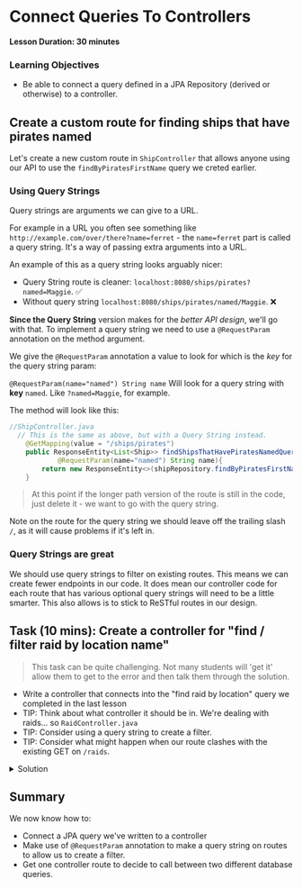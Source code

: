 # Connect Queries To Controllers

**Lesson Duration: 30 minutes**

### Learning Objectives
- Be able to connect a query defined in a JPA Repository (derived or otherwise) to a controller.

## Create a custom route for finding ships that have pirates named

Let's create a new custom route in `ShipController` that allows anyone using our API to use the `findByPiratesFirstName` query we creted earlier.



### Using Query Strings

Query strings are arguments we can give to a URL.

For example in a URL you often see something like `http://example.com/over/there?name=ferret` - the `name=ferret` part is called a query string. It's a way of passing extra arguments into a URL.


An example of this as a query string looks arguably nicer:

* Query String route is cleaner: `localhost:8080/ships/pirates?named=Maggie`. ✅
* Without query string `localhost:8080/ships/pirates/named/Maggie`. ❌

**Since the Query String** version makes for the *better API design*, we'll go with that. To implement a query string we need to use a `@RequestParam` annotation on the method argument.

We give the `@RequestParam` annotation a value to look for which is the *key* for the query string param:

```@RequestParam(name="named") String name```
Will look for a query string with **key** `named`. Like `?named=Maggie`, for example.

The method will look like this:

```java
//ShipController.java
  // This is the same as above, but with a Query String instead.
    @GetMapping(value = "/ships/pirates")
    public ResponseEntity<List<Ship>> findShipsThatHavePiratesNamedQueryString(
            @RequestParam(name="named") String name){
        return new ResponseEntity<>(shipRepository.findByPiratesFirstName(name), HttpStatus.OK);
    }

```

> At this point if the longer path version of the route is still in the code, just delete it - we want to go with the query string.

Note on the route for the query string we should leave off the trailing slash `/`, as it will cause problems if it's left in.

### Query Strings are great
We should use query strings to filter on existing routes. This means we can create fewer endpoints in our code. It does mean our controller code for each route that has various optional query strings will need to be a little smarter. This also allows is to stick to ReSTful routes in our design.




## Task (10 mins): Create a controller for "find / filter raid by location name"


> This task can be quite challenging. Not many students will 'get it' allow them to get to the error and then talk them through the solution.

* Write a controller that connects into the "find raid by location" query we completed in the last lesson
* TIP: Think about what controller it should be in. We're dealing with raids... so `RaidController.java`
* TIP: Consider using a query string to create a filter.
* TIP: Consider what might happen when our route clashes with the existing GET on `/raids`.

<details>
<summary>
Solution
</summary>

If we just implement another GET on `/raids` and add on the `RequestParam`, then we will get an **error** becuase there's already a route setup on `/raids`. So for this solution we need to merge the two queries into one controller.

The error will show something like:

```
{[/raids],methods=[GET]}: There is already 'raidController' bean method

```
It's possible to make use of the `@RequestParam`s `required` attribute. By default this is set to true. If it's set to `false` this makes it so there's a single route for `/raids` that can be used for both:

* GET `/raids` - return a list of all raids
* GET `/raids?location=Tortuga` - filter out tortuga

To do this, we'll check if the `location` provided by the RequestParam is not null. If it's not null the `findRaidByLocation(location)` query should be called and returned.

Otherwise, call the `findAll()` method which would normally be called for any GET `/raids` requests.

This is known as a filter. It's happening on the  existing `/raids route. Make sure the other GET `/raids` route is deleted.


```java
// RaidController.java

@GetMapping(value = "/raids")
public ResponseEntity<List<Raid>> findRaidsFilterByLocation(
        @RequestParam(name="location", required = false) String location) {
    if (location != null) {
        return new ResponseEntity<>(raidRepository.findRaidByLocation(location), HttpStatus.OK);
    }
    return new ResponseEntity<>(raidRepository.findAll(), HttpStatus.OK);
}
	
```
</details>


## Summary

We now know how to:

* Connect a JPA query we've written to a controller
* Make use of `@RequestParam` annotation to make a query string on routes to allow us to create a filter.
* Get one controller route to  decide to call between two different database queries.
